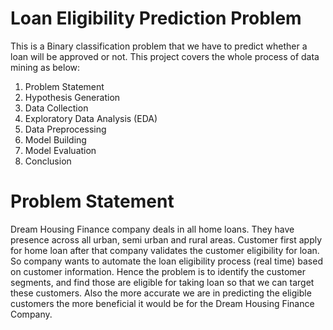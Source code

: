 # Loan Eligibility Prediction Problem
This is a Binary classification problem that we have to predict whether a loan will be approved or not. This project covers the whole process of data mining as below:
1. Problem Statement
2. Hypothesis Generation
3. Data Collection
4. Exploratory Data Analysis (EDA)
5. Data Preprocessing
6. Model Building
7. Model Evaluation
8. Conclusion

# Problem Statement
Dream Housing Finance company deals in all home loans. They have presence across all urban, semi urban and rural areas. Customer first apply for home loan after that company validates the customer eligibility for loan. So company wants to automate the loan eligibility process (real time) based on customer information. Hence the problem is to identify the customer segments, and find those are eligible for taking loan so that we can target these customers. Also the more accurate we are in predicting the eligible customers the more beneficial it would be for the Dream Housing Finance Company.
